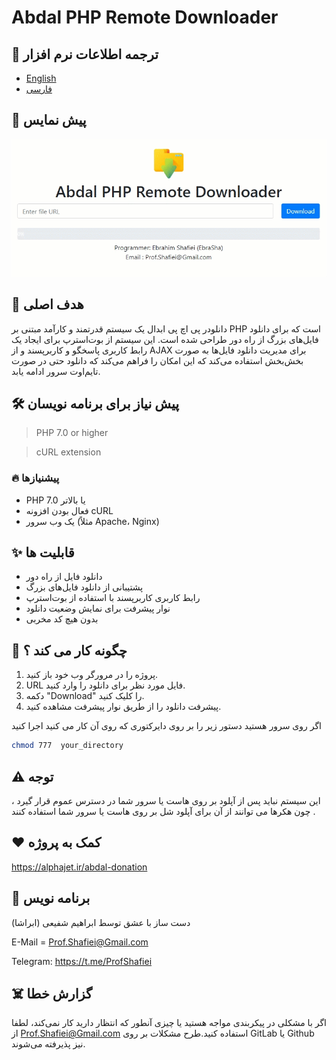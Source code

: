 # Abdal PHP Remote Downloader

## 🎤 ترجمه اطلاعات نرم افزار
- [English](README.md)
- [فارسی](README.fa.md)

## 👀 پیش نمایس

<p align="center"><img src="scr.gif?raw=true"></p>




 ## 💎 هدف اصلی
  دانلودر پی اچ پی ابدال یک سیستم قدرتمند و کارآمد مبتنی بر PHP است که برای دانلود فایل‌های بزرگ از راه دور طراحی شده است. این سیستم از بوت‌استرپ برای ایجاد یک رابط کاربری پاسخگو و کاربرپسند و از AJAX برای مدیریت دانلود فایل‌ها به صورت بخش‌بخش استفاده می‌کند که این امکان را فراهم می‌کند که دانلود حتی در صورت تایم‌اوت سرور ادامه یابد.

 ## 🛠️ پیش نیاز برای برنامه نویسان
> PHP 7.0 or higher

> cURL extension

### 🔥 پیشنیازها

- PHP 7.0 یا بالاتر
- فعال بودن افزونه cURL
- یک وب سرور (مثلاً Apache، Nginx)

## ✨ قابلیت ها

- دانلود فایل از راه دور
- پشتیبانی از دانلود فایل‌های بزرگ
- رابط کاربری کاربرپسند با استفاده از بوت‌استرپ
- نوار پیشرفت برای نمایش وضعیت دانلود
- بدون هیچ کد مخربی


## 📝️ چگونه کار می کند ؟

1. پروژه را در مرورگر وب خود باز کنید.
2. URL فایل مورد نظر برای دانلود را وارد کنید.
3. دکمه "Download" را کلیک کنید.
4. پیشرفت دانلود را از طریق نوار پیشرفت مشاهده کنید.

اگر روی سرور هستید دستور زیر را بر روی دایرکتوری که روی آن کار می کنید اجرا کنید
```bash
chmod 777  your_directory
```
## ⚠️ توجه 
 این سیستم نباید پس از آپلود بر روی هاست یا سرور شما  در دسترس عموم قرار گیرد ، چون هکرها می توانند از آن برای آپلود شل بر روی هاست یا سرور شما استفاده کنند .


## ❤️ کمک به پروژه

https://alphajet.ir/abdal-donation

## 🤵 برنامه نویس
دست ساز با عشق توسط ابراهیم شفیعی (ابراشا)  

E-Mail = Prof.Shafiei@Gmail.com

Telegram: https://t.me/ProfShafiei

## ☠️ گزارش خطا

اگر با مشکلی در پیکربندی مواجه هستید یا چیزی آنطور که انتظار دارید کار نمی‌کند، لطفا از Prof.Shafiei@Gmail.com استفاده کنید.طرح مشکلات بر روی  GitLab یا Github نیز پذیرفته می‌شوند.



